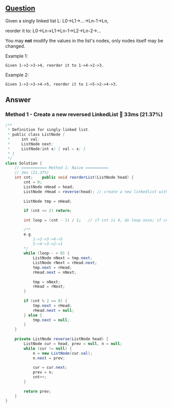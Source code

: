 ## [Question](https://leetcode.com/problems/reorder-list/)

Given a singly linked list L: L0→L1→…→Ln-1→Ln,

reorder it to: L0→Ln→L1→Ln-1→L2→Ln-2→…

You may **not** modify the values in the list's nodes, only nodes itself may be changed.

Example 1:
```
Given 1->2->3->4, reorder it to 1->4->2->3.
```
Example 2:
```
Given 1->2->3->4->5, reorder it to 1->5->2->4->3.
```

## Answer
### Method 1 - Create a new reversed LinkedList :turtle: 33ms (21.37%) 
```java
/**
 * Definition for singly-linked list.
 * public class ListNode {
 *     int val;
 *     ListNode next;
 *     ListNode(int x) { val = x; }
 * }
 */
class Solution {
    // =========== Method 1: Naive ==========
    // 3ms (21.37%)
    int cnt;    public void reorderList(ListNode head) {
        cnt = 0;
        ListNode nHead = head;
        ListNode rHead = reverse(head); // create a new linkedlist with reverse order
        
        ListNode tmp = nHead;
        
        if (cnt <= 2) return;
        
        int loop = (cnt - 1) / 2;   // if cnt is 4, do loop once; if cnt is 5, do loop twice

        /**
        e.g.
            1->2->3->4->5
            5->4->3->2->1
        */
        while (loop-- > 0) {
            ListNode nNext = tmp.next;
            ListNode rNext = rHead.next;
            tmp.next = rHead;
            rHead.next = nNext;
            
            tmp = nNext;
            rHead = rNext;
        }
        
        if (cnt % 2 == 0) {
            tmp.next = rHead;
            rHead.next = null;
        } else {
            tmp.next = null;
        }
    }
    
    private ListNode reverse(ListNode head) {
        ListNode cur = head, prev = null, n = null;
        while (cur != null) {
            n = new ListNode(cur.val);
            n.next = prev;
            
            cur = cur.next;
            prev = n;
            cnt++;
        }
        
        return prev;
    }
}
```
